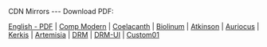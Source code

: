 CDN Mirrors --- Download PDF:

[English - PDF](https://cdn.solaranamnesis.com/organic_theory_collection_english_PDFlaTex.pdf) | [Comp Modern](https://cdn.solaranamnesis.com/OttoHahn/organic_theory_collection_english-compmodern.pdf) | [Coelacanth](https://cdn.solaranamnesis.com/OttoHahn/organic_theory_collection_english-coelacanth.pdf) | [Biolinum](https://cdn.solaranamnesis.com/OttoHahn/organic_theory_collection_english-biolinum.pdf) | [Atkinson](https://cdn.solaranamnesis.com/OttoHahn/organic_theory_collection_english_atkinson.pdf) | [Auriocus](https://cdn.solaranamnesis.com/OttoHahn/organic_theory_collection_english_aurical.pdf) | [Kerkis](https://cdn.solaranamnesis.com/OttoHahn/organic_theory_collection_english-kerkis.pdf) | [Artemisia](https://cdn.solaranamnesis.com/OttoHahn/organic_theory_collection_english-artemisia.pdf) | [DRM](https://cdn.solaranamnesis.com/OttoHahn/organic_theory_collection_english-drm.pdf) | [DRM-UI](https://cdn.solaranamnesis.com/OttoHahn/organic_theory_collection_english-drm-ui.pdf) | [Custom01](https://cdn.solaranamnesis.com/OttoHahn/organic_theory_collection_english-custom-1.pdf)  
